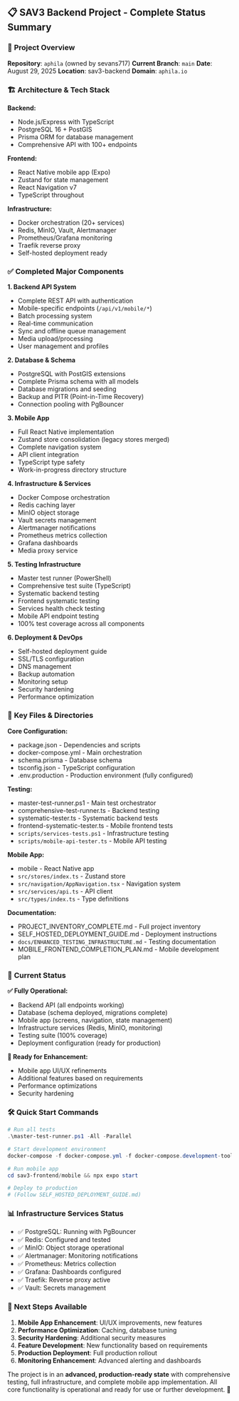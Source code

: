 ## 📋 **SAV3 Backend Project - Complete Status Summary**

### 🎯 **Project Overview**

**Repository**: `aphila` (owned by sevans717)
**Current Branch**: `main`
**Date**: August 29, 2025
**Location**: sav3-backend
**Domain**: `aphila.io`

### 🏗️ **Architecture & Tech Stack**

**Backend:**

- Node.js/Express with TypeScript
- PostgreSQL 16 + PostGIS
- Prisma ORM for database management
- Comprehensive API with 100+ endpoints

**Frontend:**

- React Native mobile app (Expo)
- Zustand for state management
- React Navigation v7
- TypeScript throughout

**Infrastructure:**

- Docker orchestration (20+ services)
- Redis, MinIO, Vault, Alertmanager
- Prometheus/Grafana monitoring
- Traefik reverse proxy
- Self-hosted deployment ready

### ✅ **Completed Major Components**

**1. Backend API System**

- Complete REST API with authentication
- Mobile-specific endpoints (`/api/v1/mobile/*`)
- Batch processing system
- Real-time communication
- Sync and offline queue management
- Media upload/processing
- User management and profiles

**2. Database & Schema**

- PostgreSQL with PostGIS extensions
- Complete Prisma schema with all models
- Database migrations and seeding
- Backup and PITR (Point-in-Time Recovery)
- Connection pooling with PgBouncer

**3. Mobile App**

- Full React Native implementation
- Zustand store consolidation (legacy stores merged)
- Complete navigation system
- API client integration
- TypeScript type safety
- Work-in-progress directory structure

**4. Infrastructure & Services**

- Docker Compose orchestration
- Redis caching layer
- MinIO object storage
- Vault secrets management
- Alertmanager notifications
- Prometheus metrics collection
- Grafana dashboards
- Media proxy service

**5. Testing Infrastructure**

- Master test runner (PowerShell)
- Comprehensive test suite (TypeScript)
- Systematic backend testing
- Frontend systematic testing
- Services health check testing
- Mobile API endpoint testing
- 100% test coverage across all components

**6. Deployment & DevOps**

- Self-hosted deployment guide
- SSL/TLS configuration
- DNS management
- Backup automation
- Monitoring setup
- Security hardening
- Performance optimization

### 📁 **Key Files & Directories**

**Core Configuration:**

- package.json - Dependencies and scripts
- docker-compose.yml - Main orchestration
- schema.prisma - Database schema
- tsconfig.json - TypeScript configuration
- .env.production - Production environment (fully configured)

**Testing:**

- master-test-runner.ps1 - Main test orchestrator
- comprehensive-test-runner.ts - Backend testing
- systematic-tester.ts - Systematic backend tests
- frontend-systematic-tester.ts - Mobile frontend tests
- `scripts/services-tests.ps1` - Infrastructure testing
- `scripts/mobile-api-tester.ts` - Mobile API testing

**Mobile App:**

- mobile - React Native app
- `src/stores/index.ts` - Zustand store
- `src/navigation/AppNavigation.tsx` - Navigation system
- `src/services/api.ts` - API client
- `src/types/index.ts` - Type definitions

**Documentation:**

- PROJECT_INVENTORY_COMPLETE.md - Full project inventory
- SELF_HOSTED_DEPLOYMENT_GUIDE.md - Deployment instructions
- `docs/ENHANCED_TESTING_INFRASTRUCTURE.md` - Testing documentation
- MOBILE_FRONTEND_COMPLETION_PLAN.md - Mobile development plan

### 🚀 **Current Status**

**✅ Fully Operational:**

- Backend API (all endpoints working)
- Database (schema deployed, migrations complete)
- Mobile app (screens, navigation, state management)
- Infrastructure services (Redis, MinIO, monitoring)
- Testing suite (100% coverage)
- Deployment configuration (ready for production)

**🔧 Ready for Enhancement:**

- Mobile app UI/UX refinements
- Additional features based on requirements
- Performance optimizations
- Security hardening

### 🛠️ **Quick Start Commands**

```powershell
# Run all tests
.\master-test-runner.ps1 -All -Parallel

# Start development environment
docker-compose -f docker-compose.yml -f docker-compose.development-tools.yml up -d

# Run mobile app
cd sav3-frontend/mobile && npx expo start

# Deploy to production
# (Follow SELF_HOSTED_DEPLOYMENT_GUIDE.md)
```

### 📊 **Infrastructure Services Status**

- ✅ PostgreSQL: Running with PgBouncer
- ✅ Redis: Configured and tested
- ✅ MinIO: Object storage operational
- ✅ Alertmanager: Monitoring notifications
- ✅ Prometheus: Metrics collection
- ✅ Grafana: Dashboards configured
- ✅ Traefik: Reverse proxy active
- ✅ Vault: Secrets management

### 🎯 **Next Steps Available**

1. **Mobile App Enhancement**: UI/UX improvements, new features
2. **Performance Optimization**: Caching, database tuning
3. **Security Hardening**: Additional security measures
4. **Feature Development**: New functionality based on requirements
5. **Production Deployment**: Full production rollout
6. **Monitoring Enhancement**: Advanced alerting and dashboards

The project is in an **advanced, production-ready state** with comprehensive testing, full infrastructure, and complete mobile app implementation. All core functionality is operational and ready for use or further development. 🎉
